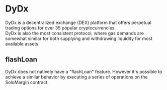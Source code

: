# **DyDx**

DyDx is a decentralized exchange (DEX) platform that offers perpetual trading options for over 35 popular cryptocurrencies.  
DyDx is also the most consistent protocol, where gas demands are somewhat similar for both supplying and withdrawing liquidity for most available assets.

## **flashLoan**

DyDx does not natively have a "flashLoan" feature. However it's possible to achieve a similar behavior by executing a series of operations on the SoloMargin contract.
